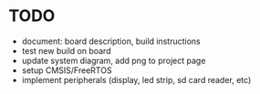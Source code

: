 # TODO
- document: board description, build instructions
- test new build on board
- update system diagram, add png to project page
- setup CMSIS/FreeRTOS
- implement peripherals (display, led strip, sd card reader, etc)
